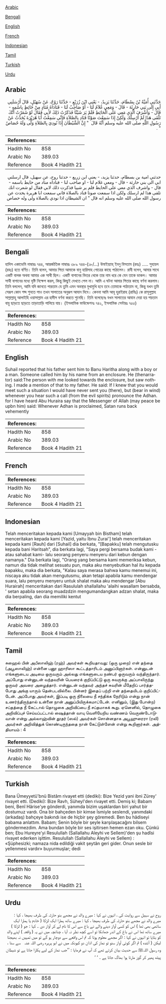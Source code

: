 [Arabic](#arabic)

[Bengali](#bengali)

[English](#english)

[French](#french)

[Indonesian](#indonesian)

[Tamil](#tamil)

[Turkish](#turkish)

[Urdu](#urdu)

## Arabic


<div dir="rtl" lang="ar" style={{fontSize:'larger',backgroundColor:'#f8f9fa',padding:20}}>
حَدَّثَنِي أُمَيَّةُ بْنُ بِسْطَامَ، حَدَّثَنَا يَزِيدُ، - يَعْنِي ابْنَ زُرَيْعٍ - حَدَّثَنَا رَوْحٌ، عَنْ سُهَيْلٍ، قَالَ أَرْسَلَنِي أَبِي إِلَى بَنِي حَارِثَةَ - قَالَ - وَمَعِي غُلاَمٌ لَنَا - أَوْ صَاحِبٌ لَنَا - فَنَادَاهُ مُنَادٍ مِنْ حَائِطٍ بِاسْمِهِ - قَالَ - وَأَشْرَفَ الَّذِي مَعِي عَلَى الْحَائِطِ فَلَمْ يَرَ شَيْئًا فَذَكَرْتُ ذَلِكَ لأَبِي فَقَالَ لَوْ شَعَرْتُ أَنَّكَ تَلْقَى هَذَا لَمْ أُرْسِلْكَ وَلَكِنْ إِذَا سَمِعْتَ صَوْتًا فَنَادِ بِالصَّلاَةِ فَإِنِّي سَمِعْتُ أَبَا هُرَيْرَةَ يُحَدِّثُ عَنْ رَسُولِ اللَّهِ صلى الله عليه وسلم أَنَّهُ قَالَ ‏ "‏ إِنَّ الشَّيْطَانَ إِذَا نُودِيَ بِالصَّلاَةِ وَلَّى وَلَهُ حُصَاصٌ ‏"‏ ‏.‏
</div>
<div style={{backgroundColor:'#f8f9fa',padding:20, marginBottom: 10}}><table> <thead> <tr> <th>References:</th> <th></th> </tr> </thead> <tbody><tr><td>Hadith No</td><td>858</td></tr><tr><td>Arabic No</td><td>389.03</td></tr><tr><td>Reference</td><td>Book 4 Hadith 21</td></tr></tbody></table></div>


<div dir="rtl" lang="ar" style={{fontSize:'larger',backgroundColor:'#f8f9fa',padding:20}}>
حدثني امية بن بسطام، حدثنا يزيد، - يعني ابن زريع - حدثنا روح، عن سهيل، قال ارسلني ابي الى بني حارثة - قال - ومعي غلام لنا - او صاحب لنا - فناداه مناد من حايط باسمه - قال - واشرف الذي معي على الحايط فلم ير شييا فذكرت ذلك لابي فقال لو شعرت انك تلقى هذا لم ارسلك ولكن اذا سمعت صوتا فناد بالصلاة فاني سمعت ابا هريرة يحدث عن رسول الله صلى الله عليه وسلم انه قال " ان الشيطان اذا نودي بالصلاة ولى وله حصاص
</div>
<div style={{backgroundColor:'#f8f9fa',padding:20, marginBottom: 10}}><table> <thead> <tr> <th>References:</th> <th></th> </tr> </thead> <tbody><tr><td>Hadith No</td><td>858</td></tr><tr><td>Arabic No</td><td>389.03</td></tr><tr><td>Reference</td><td>Book 4 Hadith 21</td></tr></tbody></table></div>

## Bengali


<div dir="ltr" lang="bn" style={{fontSize:'larger',backgroundColor:'#f8f9fa',padding:20}}>
হাদিস একাডেমি নাম্বারঃ ৭৪৪, আন্তর্জাতিক নাম্বারঃ ৩৮৯ ৭৪৪-(১৮/...) উমাইয়্যাহ্ ইবনু বিসতাম (রহঃ) ..... সুহায়ল (রহঃ) হতে বর্ণিত। তিনি বলেন, আমার পিতা আমাকে বানু হারিসাহ গোত্রের কাছে পাঠালেন। রাবী বলেন, আমার সাথে একটি বালক অথবা আমার এক সাথী ছিল। একটি বাগানের ভিতর থেকে তার নাম ধরে কে যেন তাকে ডাকল। আমার সাথী বাগানের মধ্যে দৃষ্টি নিক্ষেপ করল, কিন্তু কিছুই দেখতে পেল না। আমি এ ঘটনা আমার পিতার কাছে বর্ণনা করলাম। তিনি বললেন, আমি যদি জানতে পারতাম যে তুমি এমন অবস্থার মুখামুখি হবে তবে তোমাকে পাঠাতাম না, কিন্তু যখন তুমি সেরূপ কোন শব্দ শুনতে পাও তখন সালাতের অনুরূপ আযান দিবে। কেননা আমি আবূ হুরাইরাহ (রাযিঃ) কে রাসূলুল্লাহ সাল্লাল্লাহু আলাইহি ওয়াসাল্লাম এর হাদীস বর্ণনা করতে শুনেছি। তিনি বলেছেনঃ যখন সালাতের আযান দেয়া হয় শয়তান বায়ু ছাড়তে ছাড়তে তাড়াতাড়ি পালিয়ে যায়। (ইসলামিক ফাউন্ডেশনঃ ৭৪২, ইসলামিক সেন্টারঃ ৭৫৫)
</div>
<div style={{backgroundColor:'#f8f9fa',padding:20, marginBottom: 10}}><table> <thead> <tr> <th>References:</th> <th></th> </tr> </thead> <tbody><tr><td>Hadith No</td><td>858</td></tr><tr><td>Arabic No</td><td>389.03</td></tr><tr><td>Reference</td><td>Book 4 Hadith 21</td></tr></tbody></table></div>

## English


<div dir="ltr" lang="en" style={{fontSize:'larger',backgroundColor:'#f8f9fa',padding:20}}>
Suhail reported that his father sent him to Banu Haritha along with a boy or a man. Someone called him by his name from an enclosure. He (thenarrator) said:The person with me looked towards the enclosure, but saw nothing. I made a mention of that to my father. He said: If I knew that you would meet such a situation I would have never sent you (there), but (bear in wind) whenever you hear such a call (from the evil spirits) pronounce the Adhan. for I have heard Abu Huraira say that the Messenger of Allah (may peace be upbn him) said: Whenever Adhan is proclaimed, Satan runs back vehemently
</div>
<div style={{backgroundColor:'#f8f9fa',padding:20, marginBottom: 10}}><table> <thead> <tr> <th>References:</th> <th></th> </tr> </thead> <tbody><tr><td>Hadith No</td><td>858</td></tr><tr><td>Arabic No</td><td>389.03</td></tr><tr><td>Reference</td><td>Book 4 Hadith 21</td></tr></tbody></table></div>

## French


<div dir="ltr" lang="fr" style={{fontSize:'larger',backgroundColor:'#f8f9fa',padding:20}}>

</div>
<div style={{backgroundColor:'#f8f9fa',padding:20, marginBottom: 10}}><table> <thead> <tr> <th>References:</th> <th></th> </tr> </thead> <tbody><tr><td>Hadith No</td><td>858</td></tr><tr><td>Arabic No</td><td>389.03</td></tr><tr><td>Reference</td><td>Book 4 Hadith 21</td></tr></tbody></table></div>

## Indonesian


<div dir="ltr" lang="id" style={{fontSize:'larger',backgroundColor:'#f8f9fa',padding:20}}>
Telah menceritakan kepada kami [Umayyah bin Bistham] telah menceritakan kepada kami [Yazid, yaitu Ibnu Zurai'] telah menceritakan kepada kami [Rauh] dari [Suhail] dia berkata, "[Bapakku] telah mengutusku kepada bani Haritsah", dia berkata lagi, "Saya pergi bersama budak kami -atau sahabat kami- lalu seorang penyeru menyeru dari kebun dengan namanya." Dia berkata lagi, "Orang yang bersama kami memeriksa kebun, namun dia tidak melihat sesuatu pun, maka aku menyebutkan hal itu kepada bapakku, maka dia berkata, "Kalau saya merasa bahwa kamu menemui ini, niscaya aku tidak akan mengutusmu, akan tetapi apabila kamu mendengar suara, lalu penyeru menyeru untuk shalat maka aku mendengar [Abu Hurairah] menceritakan dari Rasululah shallallahu 'alaihi wasallam bersabda, ' setan apabila seorang muadzdzin mengumandangkan adzan shalat, maka dia berpaling, dan dia memiliki kentut
</div>
<div style={{backgroundColor:'#f8f9fa',padding:20, marginBottom: 10}}><table> <thead> <tr> <th>References:</th> <th></th> </tr> </thead> <tbody><tr><td>Hadith No</td><td>858</td></tr><tr><td>Arabic No</td><td>389.03</td></tr><tr><td>Reference</td><td>Book 4 Hadith 21</td></tr></tbody></table></div>

## Tamil


<div dir="ltr" lang="ta" style={{fontSize:'larger',backgroundColor:'#f8f9fa',padding:20}}>
சுஹைல் பின் அபீஸாலிஹ் (ரஹ்) அவர்கள் கூறியதாவது: (ஒரு முறை) என் தந்தை (அபூஸாலிஹ்) என்னை பனூ ஹாரிஸா கூட்டத்தாரிடம் அனுப்பினார்கள். என்னுடன் எங்களுடைய அடிமை ஒருவரும் அல்லது எங்களுடைய நண்பர் ஒருவரும் வந்திருந்தார். அப்போது என்னுடன் வந்தவரின் பெயரைக் குறிப்பிட்டு ஒரு சுவருக்கு அப்பாலிருந்து ஒருவர் அவரை அழைத்தார். என்னுடன் வந்தவர் அந்தச் சுவரின் மீதேறிப் பார்த்தபோது அங்கு யாரும் தென்படவில்லை. பின்னர் இதைப் பற்றி என் தந்தையிடம் குறிப்பிட்டேன். அப்போது அவர்கள், இப்படி ஒரு நிலையை நீ சந்திக்க நேரிடும் என்று நான் உணர்ந்திருந்தால் உன்னை நான் அனுப்பியிருக்கமாட்டேன். எனினும், (இது போன்ற) சப்தத்தை நீ கேட்டால் தொழுகை அறிவிப்பை நீ சப்தமாகக் கூறு. ஏனெனில், தொழுகை அறிவிப்புச் செய்யப்பட்டால் ஷைத்தான் வாயு வெளியேறிய வண்ணம் வெருண்டோடுவான் என்று அல்லாஹ்வின் தூதர் (ஸல்) அவர்கள் சொன்னதாக அபூஹுரைரா (ரலி) அவர்கள் அறிவித்துக் கொண்டிருந்ததை நான் கேட்டுள்ளேன் என்று கூறினார்கள். அத்தியாயம் : 4
</div>
<div style={{backgroundColor:'#f8f9fa',padding:20, marginBottom: 10}}><table> <thead> <tr> <th>References:</th> <th></th> </tr> </thead> <tbody><tr><td>Hadith No</td><td>858</td></tr><tr><td>Arabic No</td><td>389.03</td></tr><tr><td>Reference</td><td>Book 4 Hadith 21</td></tr></tbody></table></div>

## Turkish


<div dir="ltr" lang="tr" style={{fontSize:'larger',backgroundColor:'#f8f9fa',padding:20}}>
Bana Ümeyyetü'bnü Bistâm rivayet etti (dediki): Bize Yezid yani ibni Zürey' rivayet etti. (Dediki): Bize Ravh, Süheyl'den rivayet etti. Demiş ki; Babam beni, Benî Hârise'ye gönderdi, yanımda bizim uşaklardan biri yahut bir dostumuz vardı. Ona bir bahçeden bir kimse İsmiyle seslendi, yanımdaki (arkadaş) bahçeye bakındı ise de hiçbir şey göremedi. Ben bu hâdiseyi babama anlattım. Babam; Senin böyle bir şeyle karşılaşacağını bilsem göndermezdim. Ama bundan böyle bir ses işitirsen hemen ezan oku. Çünkü ben; Ebu Hureyre'yi Resulullah (Sallallahu Aleyhi ve Sellem)'den şu hadîsi rivayet ederken işittim. Resulullah (Sallallahu Aleyhi ve Sellem) : «Şüphesizki; namaza nida edildiği vakit şeytân geri gider. Onun sesle bir yellenmesi vardır» buyurmuşlar; dedi
</div>
<div style={{backgroundColor:'#f8f9fa',padding:20, marginBottom: 10}}><table> <thead> <tr> <th>References:</th> <th></th> </tr> </thead> <tbody><tr><td>Hadith No</td><td>858</td></tr><tr><td>Arabic No</td><td>389.03</td></tr><tr><td>Reference</td><td>Book 4 Hadith 21</td></tr></tbody></table></div>

## Urdu


<div dir="rtl" lang="ur" style={{fontSize:'larger',backgroundColor:'#f8f9fa',padding:20}}>
روح نے سہیل سے روایت کی ، انہوں نے کہا : میرے والد نے مجھے بنو حارثہ کی طرف بھیجا ، کہا : میرے والد نے مجھے بنو حارثہ کی طرف بھیجا ، کہا : میرے ساتھ ہمارا ایک لڑکا ( خادم یا ہمارا ایک ساتھی بھی تھا ) اس کو کسی آواز دینے والے نے باغ سے اس کا نام لے کر آواز دی ۔ کہا : جو ( لڑکا ) میرے ساتھ تھا اس نے باغ کے اندر جھانکا تو اسے کچھ نظر نہ آیا ، چنانچہ میں نے یہ ( واقعہ ) اپنے والد کو بتایا تو انہوں نے کہا : اگر مجھے معلوم ہوتا کہ تم اس واقعے سے دوچار ہو گے تو میں تمہیں نہ بھیجتا لیکن ( آئندہ ) تم اگر کوئی آواز سنو تو نماز کی اذان دو کیونکہ میں نے ابو ہریرہ ‌رضی ‌اللہ ‌عنہ ‌ ‌ سے سنا ، وہ رسول اللہﷺ سے حدیث بیان کرتے تھے کہ آپ نے فرمایا : ’’جب نماز کے لیے پکارا جاتا ہے تو شیطان پیٹھ پھیر کر گوز مارتا ہوا بھاگ جاتا ہے ۔ ‘ ‘
</div>
<div style={{backgroundColor:'#f8f9fa',padding:20, marginBottom: 10}}><table> <thead> <tr> <th>References:</th> <th></th> </tr> </thead> <tbody><tr><td>Hadith No</td><td>858</td></tr><tr><td>Arabic No</td><td>389.03</td></tr><tr><td>Reference</td><td>Book 4 Hadith 21</td></tr></tbody></table></div>
